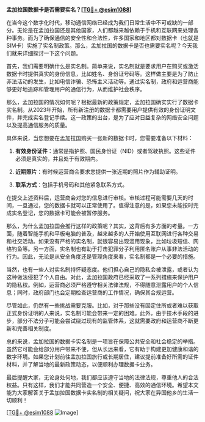 **孟加拉国数据卡是否需要实名？[[TG💪+ @esim1088](https://t.me/s/esim1088)]**

在当今这个数字化时代，移动通信网络已经成为我们日常生活中不可或缺的一部分。无论是在孟加拉国还是其他国家，人们都越来越依赖于手机和互联网来处理各种事务。而为了确保通信的安全性和合法性，许多国家和地区都对数据卡（也就是SIM卡）实施了实名制政策。那么，孟加拉国的数据卡是否也需要实名呢？今天我们就来详细探讨一下这个问题。

首先，我们需要明确什么是实名制。简单来说，实名制就是要求用户在购买或激活数据卡时提供真实的身份信息，比如姓名、身份证号码等。这样做主要是为了防止非法活动的发生，比如电信诈骗、恐怖主义活动等。通过实名制，政府和运营商能够更好地追踪和管理用户的通信行为，从而维护社会秩序。

那么，孟加拉国的情况如何呢？根据最新的政策规定，孟加拉国确实实行了数据卡实名制。从2023年开始，所有新注册的数据卡都需要用户提供有效的身份证明文件，并完成实名登记手续。这一政策的出台，是为了应对日益复杂的网络安全问题以及提高通信服务的质量。

具体来说，当您想要在孟加拉国购买一张新的数据卡时，您需要准备以下材料：

1. **有效身份证件**：通常是指护照、国民身份证（NID）或者驾驶执照。这些证件必须是真实的，并且处于有效期内。
   
2. **近期照片**：有时候运营商会要求您提供一张近期的照片作为辅助证明。

3. **联系方式**：包括手机号码和其他紧急联系方式。

在提交上述资料后，运营商会对您的信息进行审核。审核过程可能需要几天的时间，一旦通过，您的数据卡就可以正常使用了。值得注意的是，如果您未能按时完成实名登记，您的数据卡可能会被暂停服务。

那么，为什么孟加拉国会推行这样的政策呢？其实，这背后有多方面的考量。一方面，随着智能手机和平板电脑的普及，越来越多的人开始使用互联网进行各种交易和社交活动。如果没有严格的实名制，就很容易出现滥用现象，比如垃圾短信、网络钓鱼等。另一方面，实名制也有助于打击犯罪分子利用匿名账户从事非法活动的行为。因此，无论是从安全角度还是管理角度来看，实名制都是一个必要的措施。

当然，也有一些人对实名制持怀疑态度。他们担心自己的隐私会被泄露，或者认为这种做法侵犯了个人自由。对此，孟加拉国政府已经采取了一系列措施来保护用户的隐私权。例如，运营商必须严格遵守相关法律法规，不得随意泄露用户的个人信息；同时，政府部门也会定期检查运营商的工作情况，确保其合规运营。

尽管如此，仍然有一些挑战需要克服。比如，对于那些没有固定住所或者难以获取正式身份证明的人来说，实名制可能会带来一定的困难。此外，由于技术手段的进步，部分不法分子可能会尝试绕过现有的监管体系，这就需要政府和运营商不断更新和完善相关制度。

总的来说，孟加拉国的数据卡实名制是一项旨在保障公共安全和社会稳定的举措。虽然它可能会给部分用户带来不便，但从长远来看，它有助于构建更加健康和谐的数字环境。如果您计划前往孟加拉国旅行或长期居住，建议提前准备好所需的证件材料，并了解当地的最新政策动态，以便顺利办理数据卡业务。

最后提醒大家，无论身处何地，我们都应该遵守当地的法律法规，尊重他人的合法权益。只有这样，我们才能共同营造一个安全、便捷、高效的通信环境。希望本文能为大家解答关于孟加拉国数据卡实名制的相关疑问，祝大家在异国他乡的生活一切顺利！

[[TG💪+ @esim1088](https://t.me/s/esim1088) ![Image](https://i.postimg.cc/4NQfJmqS/Snipaste-2025-05-13-00-14-12.png)]